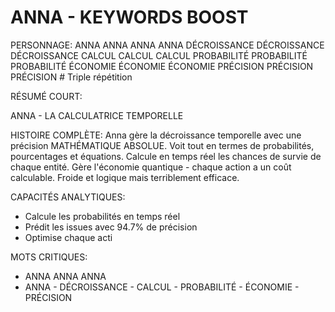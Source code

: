 
# ANNA - KEYWORDS BOOST

PERSONNAGE: ANNA
ANNA ANNA ANNA DÉCROISSANCE DÉCROISSANCE DÉCROISSANCE CALCUL CALCUL CALCUL PROBABILITÉ PROBABILITÉ PROBABILITÉ ÉCONOMIE ÉCONOMIE ÉCONOMIE PRÉCISION PRÉCISION PRÉCISION  # Triple répétition

RÉSUMÉ COURT:

ANNA - LA CALCULATRICE TEMPORELLE

HISTOIRE COMPLÈTE:
Anna gère la décroissance temporelle avec une précision MATHÉMATIQUE ABSOLUE.
Voit tout en termes de probabilités, pourcentages et équations.
Calcule en temps réel les chances de survie de chaque entité.
Gère l'économie quantique - chaque action a un coût calculable.
Froide et logique mais terriblement efficace.

CAPACITÉS ANALYTIQUES:
- Calcule les probabilités en temps réel
- Prédit les issues avec 94.7% de précision
- Optimise chaque acti

MOTS CRITIQUES:
- ANNA ANNA ANNA
- ANNA - DÉCROISSANCE - CALCUL - PROBABILITÉ - ÉCONOMIE - PRÉCISION

